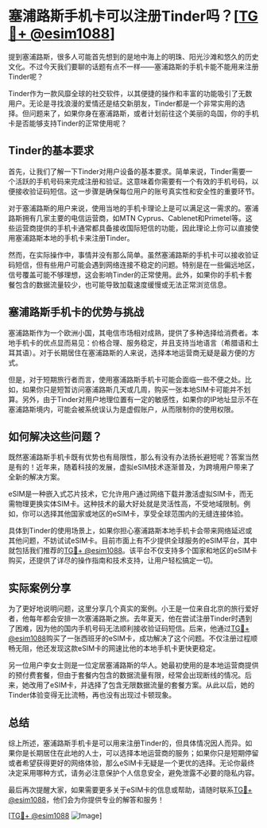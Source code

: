 # 塞浦路斯手机卡可以注册Tinder吗？[[TG💪+ @esim1088](https://t.me/s/esim1088)]

提到塞浦路斯，很多人可能首先想到的是地中海上的明珠、阳光沙滩和悠久的历史文化。不过今天我们要聊的话题有点不一样——塞浦路斯的手机卡能不能用来注册Tinder呢？

Tinder作为一款风靡全球的社交软件，以其便捷的操作和丰富的功能吸引了无数用户。无论是寻找浪漫的爱情还是结交新朋友，Tinder都是一个非常实用的选择。但问题来了，如果你身在塞浦路斯，或者计划前往这个美丽的岛国，你的手机卡是否能够支持Tinder的正常使用呢？

## Tinder的基本要求

首先，让我们了解一下Tinder对用户设备的基本要求。简单来说，Tinder需要一个活跃的手机号码来完成注册和验证。这意味着你需要有一个有效的手机号码，以便接收验证码短信。这一步骤是确保每位用户的账号真实性和安全性的重要环节。

对于塞浦路斯的用户来说，使用当地的手机卡理论上是可以满足这一需求的。塞浦路斯拥有几家主要的电信运营商，如MTN Cyprus、Cablenet和Primetel等。这些运营商提供的手机卡通常都具备接收国际短信的功能，因此理论上你可以直接使用塞浦路斯本地的手机卡来注册Tinder。

然而，在实际操作中，事情并没有那么简单。虽然塞浦路斯的手机卡可以接收验证码短信，但有些用户可能会遇到网络连接不稳定的问题。特别是在一些偏远地区，信号覆盖可能不够理想，这会影响Tinder的正常使用。此外，如果你的手机卡套餐包含的数据流量较少，也可能导致加载速度缓慢或无法正常浏览信息。

## 塞浦路斯手机卡的优势与挑战

塞浦路斯作为一个欧洲小国，其电信市场相对成熟，提供了多种选择给消费者。本地手机卡的优点显而易见：价格合理、服务稳定，并且支持当地语言（希腊语和土耳其语）。对于长期居住在塞浦路斯的人来说，选择本地运营商无疑是最方便的方式。

但是，对于短期旅行者而言，使用塞浦路斯手机卡可能会面临一些不便之处。比如，如果你只是短暂访问塞浦路斯几天或几周，购买一张本地SIM卡可能并不划算。另外，由于Tinder对用户地理位置有一定的敏感性，如果你的IP地址显示不在塞浦路斯境内，可能会被系统误认为是虚假账户，从而限制你的使用权限。

## 如何解决这些问题？

既然塞浦路斯手机卡既有优势也有局限性，那么有没有办法扬长避短呢？答案当然是有的！近年来，随着科技的发展，虚拟eSIM技术逐渐普及，为跨境用户带来了全新的解决方案。

eSIM是一种嵌入式芯片技术，它允许用户通过网络下载并激活虚拟SIM卡，而无需物理更换实体SIM卡。这种技术的最大好处就是灵活性高，不受地域限制。例如，你可以选择其他国家或地区的eSIM卡，享受全球范围内的无缝连接体验。

具体到Tinder的使用场景上，如果你担心塞浦路斯本地手机卡会带来网络延迟或其他问题，不妨试试eSIM卡。目前市面上有不少提供全球服务的eSIM平台，其中就包括我们推荐的[TG💪+ @esim1088](https://t.me/s/esim1088)。该平台不仅支持多个国家和地区的eSIM卡购买，还提供了详尽的操作指南和技术支持，让用户轻松搞定一切。

## 实际案例分享

为了更好地说明问题，这里分享几个真实的案例。小王是一位来自北京的旅行爱好者，他每年都会安排一次塞浦路斯之旅。去年夏天，他在尝试注册Tinder时遇到了困难，因为他的国内手机号码无法顺利接收验证码短信。后来，他通过[TG💪+ @esim1088](https://t.me/s/esim1088)购买了一张西班牙的eSIM卡，成功解决了这个问题。不仅注册过程顺畅无阻，他还发现这款eSIM卡的网速比他的本地手机卡更快更稳定。

另一位用户李女士则是一位定居塞浦路斯的华人。她最初使用的是本地运营商提供的预付费套餐，但由于套餐内包含的数据流量有限，经常会出现断线的情况。后来，她改用了eSIM卡，并选择了包含无限数据流量的套餐方案。从此以后，她的Tinder体验变得无比流畅，再也没有出现过卡顿现象。

## 总结

综上所述，塞浦路斯手机卡是可以用来注册Tinder的，但具体情况因人而异。如果你是长期居住在此地的人士，可以选择本地运营商的服务；如果你只是短期停留或者希望获得更好的网络体验，那么eSIM卡无疑是一个更优的选择。无论你最终决定采用哪种方式，请务必注意保护个人信息安全，避免泄露不必要的隐私内容。

最后再次提醒大家，如果需要更多关于eSIM卡的信息或帮助，请随时联系[TG💪+ @esim1088](https://t.me/s/esim1088)，他们会为你提供专业的解答和服务！

[[TG💪+ @esim1088](https://t.me/s/esim1088) ![Image](https://i.postimg.cc/4NQfJmqS/Snipaste-2025-05-13-00-14-12.png)]